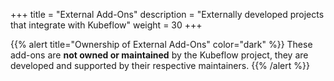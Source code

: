 +++
title = "External Add-Ons"
description = "Externally developed projects that integrate with Kubeflow"
weight = 30
+++

{{% alert title="Ownership of External Add-Ons" color="dark" %}}
These add-ons are <strong>not owned or maintained</strong> by the Kubeflow project, they are developed and supported by their respective maintainers.
{{% /alert %}}
